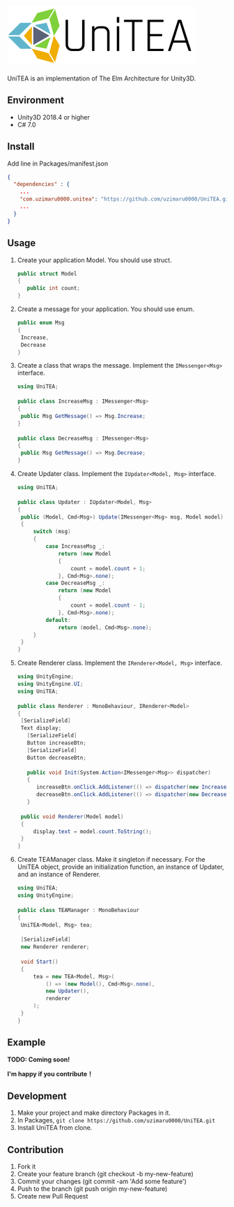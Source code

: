 # ![logo](./images/logo.png)

UniTEA is an implementation of The Elm Architecture for Unity3D.

## Environment

- Unity3D 2018.4 or higher
- C# 7.0

## Install

Add line in Packages/manifest.json

```json
{
  "dependencies" : {
    ...
    "com.uzimaru0000.unitea": "https://github.com/uzimaru0000/UniTEA.git",
    ...
  }
}
```

## Usage

1. Create your application Model. You should use struct.

   ```c#
   public struct Model
   {
      public int count;
   }
   ```

2. Create a message for your application. You should use enum.

   ```c#
   public enum Msg
   {
   	Increase,
   	Decrease
   }
   ```

3. Create a class that wraps the message. Implement the `IMessenger<Msg>` interface.

   ```c#
   using UniTEA;

   public class IncreaseMsg : IMessenger<Msg>
   {
   	public Msg GetMessage() => Msg.Increase;
   }

   public class DecreaseMsg : IMessenger<Msg>
   {
   	public Msg GetMessage() => Msg.Decrease;
   }
   ```

4. Create Updater class. Implement the `IUpdater<Model, Msg>` interface.

   ```c#
   using UniTEA;

   public class Updater : IUpdater<Model, Msg>
   {
   	public (Model, Cmd<Msg>) Update(IMessenger<Msg> msg, Model model)
   	{
   		switch (msg)
   		{
   			case IncreaseMsg _:
   				return (new Model
   				{
   					count = model.count + 1;
   				}, Cmd<Msg>.none);
   			case DecreaseMsg _:
   				return (new Model
   				{
   					count = model.count - 1;
   				}, Cmd<Msg>.none);
   			default:
   				return (model, Cmd<Msg>.none);
   		}
   	}
   }
   ```

5. Create Renderer class. Implement the `IRenderer<Model, Msg>` interface.

   ```c#
   using UnityEngine;
   using UnityEngine.UI;
   using UniTEA;

   public class Renderer : MonoBehaviour, IRenderer<Model>
   {
   	[SerializeField]
   	Text display;
      [SerializeField]
      Button increaseBtn;
      [SerializeField]
      Button decreaseBtn;

      public void Init(System.Action<IMessenger<Msg>> dispatcher)
      {
         increaseBtn.onClick.AddListener(() => dispatcher(new IncreaseMsg()));
         decreaseBtn.onClick.AddListener(() => dispatcher(new DecreaseMsg()));
      }

   	public void Renderer(Model model)
   	{
   		display.text = model.count.ToString();
   	}
   }
   ```

6. Create TEAManager class. Make it singleton if necessary. For the UniTEA object, provide an initialization function, an instance of Updater, and an instance of Renderer.

   ```c#
   using UniTEA;
   using UnityEngine;

   public class TEAManager : MonoBehaviour
   {
   	UniTEA<Model, Msg> tea;

   	[SerializeField]
   	new Renderer renderer;

   	void Start()
   	{
   		tea = new TEA<Model, Msg>(
   			() => (new Model(), Cmd<Msg>.none),
   			new Updater(),
   			renderer
   		);
   	}
   }
   ```

## Example

**TODO: Coming soon!**

**I'm happy if you contribute！**

## Development

1. Make your project and make directory Packages in it.
2. In Packages, `git clone https://github.com/uzimaru0000/UniTEA.git`
3. Install UniTEA from clone.

## Contribution

1. Fork it
2. Create your feature branch (git checkout -b my-new-feature)
3. Commit your changes (git commit -am 'Add some feature')
4. Push to the branch (git push origin my-new-feature)
5. Create new Pull Request
